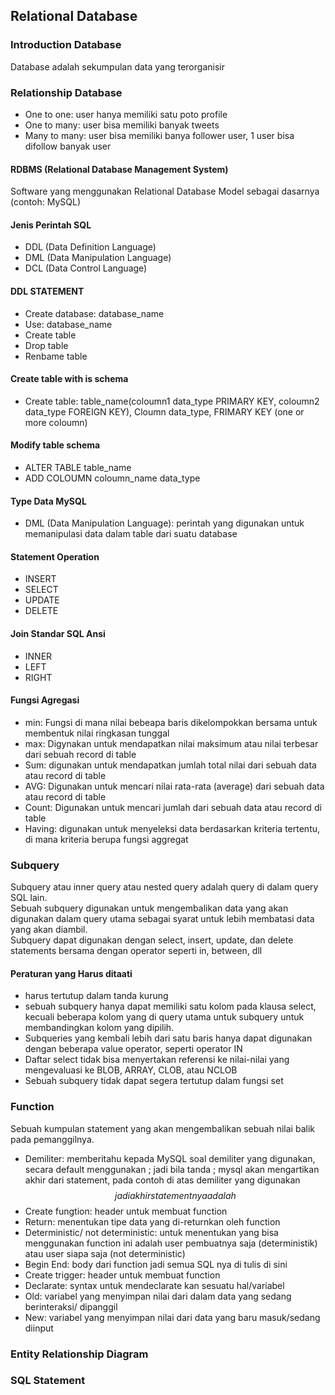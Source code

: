 ## Relational Database

### Introduction Database
Database adalah sekumpulan data yang terorganisir
### Relationship Database
- One to one: user hanya memiliki satu poto profile
- One to many: user bisa memiliki banyak tweets
- Many to many: user bisa memiliki banya follower user, 1 user bisa difollow banyak user
#### RDBMS (Relational Database Management System)
Software yang menggunakan Relational Database Model sebagai dasarnya (contoh: MySQL)
#### Jenis Perintah SQL
- DDL (Data Definition Language)
- DML (Data Manipulation Language)
- DCL (Data Control Language)
#### DDL STATEMENT
- Create database: database_name
- Use: database_name
- Create table
- Drop table
- Renbame table
#### Create table with is schema
- Create table: table_name(coloumn1 data_type PRIMARY KEY,
                        coloumn2 data_type FOREIGN KEY),
                        Cloumn data_type, FRIMARY KEY (one or more coloumn)
#### Modify table schema
- ALTER TABLE table_name
- ADD COLOUMN coloumn_name data_type
#### Type Data MySQL
- DML (Data Manipulation Language): perintah yang digunakan untuk memanipulasi data dalam table dari suatu database
#### Statement Operation
- INSERT
- SELECT
- UPDATE
- DELETE
#### Join Standar SQL Ansi
- INNER
- LEFT
- RIGHT
#### Fungsi Agregasi
- min: Fungsi di mana nilai bebeapa baris dikelompokkan bersama untuk membentuk nilai ringkasan tunggal
- max: Digynakan untuk mendapatkan nilai maksimum atau nilai terbesar dari sebuah record di table 
- Sum: digunakan untuk mendapatkan jumlah total nilai dari sebuah data atau record di table
- AVG: Digunakan untuk mencari nilai rata-rata (average) dari sebuah data atau record di table
- Count: Digunakan untuk mencari jumlah dari sebuah data atau record di table
- Having: digunakan untuk menyeleksi data berdasarkan kriteria tertentu, di mana kriteria berupa fungsi aggregat

### Subquery
Subquery atau inner query atau nested query adalah query di dalam query SQL lain.
<br>
Sebuah subquery digunakan untuk mengembalikan data yang akan digunakan dalam query utama sebagai syarat untuk lebih membatasi data yang akan diambil.
<br>
Subquery dapat digunakan dengan select, insert, update, dan delete statements bersama dengan operator seperti in, between, dll

#### Peraturan yang Harus ditaati
- harus tertutup dalam tanda kurung
- sebuah subquery hanya dapat memiliki satu kolom pada klausa select, kecuali beberapa kolom yang di query utama untuk subquery untuk membandingkan kolom yang dipilih.
- Subqueries yang kembali lebih dari satu baris hanya dapat digunakan dengan beberapa value operator, seperti operator IN
- Daftar select tidak bisa menyertakan referensi ke nilai-nilai yang mengevaluasi ke BLOB, ARRAY, CLOB, atau NCLOB
- Sebuah subquery tidak dapat segera tertutup dalam fungsi set

### Function
Sebuah kumpulan statement yang akan mengembalikan sebuah nilai balik pada pemanggilnya.
- Demiliter: memberitahu kepada MySQL soal demiliter yang digunakan, secara default menggunakan ; jadi bila tanda ; mysql akan mengartikan akhir dari statement, pada contoh di atas demiliter yang digunakan $$ jadi akhir statementnya adalah $$
- Create fungtion: header untuk membuat function
- Return: menentukan tipe data yang di-returnkan oleh function
- Deterministic/ not deterministic: untuk menentukan yang bisa menggunakan function ini adalah user pembuatnya saja (deterministik) atau user siapa saja (not deterministic)
- Begin End: body dari function jadi semua SQL nya di tulis di sini
- Create trigger: header untuk membuat function
- Declarate: syntax untuk mendeclarate kan sesuatu hal/variabel
- Old: variabel yang menyimpan nilai dari dalam data yang sedang berinteraksi/ dipanggil
- New: variabel yang menyimpan nilai dari data yang baru masuk/sedang diinput


### Entity Relationship Diagram
### SQL Statement















